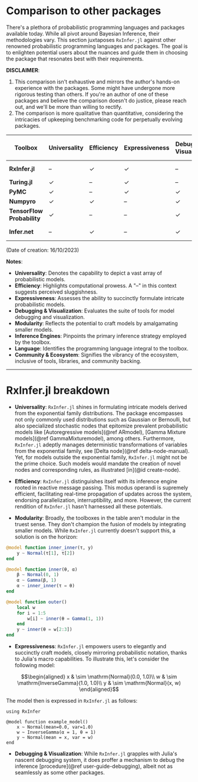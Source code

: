 # Comparison to other packages

There's a plethora of probabilistic programming languages and packages available today. While all pivot around Bayesian Inference, their methodologies vary. This section juxtaposes `RxInfer.jl` against other renowned probabilistic programming languages and packages. The goal is to enlighten potential users about the nuances and guide them in choosing the package that resonates best with their requirements.

**DISCLAIMER**: 
1. This comparison isn't exhaustive and mirrors the author's hands-on experience with the packages. Some might have undergone more rigorous testing than others. If you're an author of one of these packages and believe the comparison doesn't do justice, please reach out, and we'll be more than willing to rectify.
2. The comparison is more qualitative than quantitative, considering the intricacies of upkeeping benchmarking code for perpetually evolving packages.



| Toolbox                    | Universality | Efficiency | Expressiveness | Debugging & Visualization | Modularity | Inference Engine      | Language | Community & Ecosystem | 
|----------------------------|--------------|------------|----------------|---------------------------|------------|-----------------------|----------|-----------------------|
| **RxInfer.jl**             | –            | ✓          | ✓              | –                         | –          | Message-passing       | Julia    | –                     |
| **Turing.jl**              | ✓            | –          | ✓              | –                         | –          | Sampling              | Julia    | ✓                     |
| **PyMC**                   | ✓            | –          | ✓              | ✓                         | –          | Sampling              | Python   | ✓                     |
| **Numpyro**                | ✓            | ✓          | –              | ✓                         | –          | Sampling              | Python   | ✓                     |
| **TensorFlow Probability** | ✓            | –          | –              | ✓                         | –          | Sampling              | Python   | ✓                     |
| **Infer.net**              | –            | ✓          | –              | ✓                         | –          | Message-passing       | C#       | –                     |
(Date of creation: 16/10/2023)

**Notes**:
- **Universality**: Denotes the capability to depict a vast array of probabilistic models.
- **Efficiency**: Highlights computational prowess. A "–" in this context suggests perceived sluggishness.
- **Expressiveness**: Assesses the ability to succinctly formulate intricate probabilistic models.
- **Debugging & Visualization**: Evaluates the suite of tools for model debugging and visualization.
- **Modularity**: Reflects the potential to craft models by amalgamating smaller models.
- **Inference Engines**: Pinpoints the primary inference strategy employed by the toolbox.
- **Language**: Identifies the programming language integral to the toolbox.
- **Community & Ecosystem**: Signifies the vibrancy of the ecosystem, inclusive of tools, libraries, and community backing.

---

# RxInfer.jl breakdown

- **Universality**: `RxInfer.jl` shines in formulating intricate models derived from the exponential family distributions. The package encompasses not only commonly used distributions such as Gaussian or Bernoulli, but also specialized stochastic nodes that epitomize prevalent probabilistic models like [Autoregressive models](@ref ARmodel), [Gamma Mixture models](@ref GammaMixturemodel), among others. Furthermore, `RxInfer.jl` adeptly manages deterministic transformations of variables from the exponential family, see [Delta node](@ref delta-node-manual). Yet, for models outside the exponential family, `RxInfer.jl` might not be the prime choice. Such models would mandate the creation of novel nodes and corresponding rules, as illustrated [in](@id create-node).
  
- **Efficiency**: `RxInfer.jl` distinguishes itself with its inference engine rooted in reactive message passing. This modus operandi is supremely efficient, facilitating real-time propagation of updates across the system, endorsing parallelization, interruptibility, and more. However, the current rendition of `RxInfer.jl` hasn't harnessed all these potentials.

- **Modularity**: Broadly, the toolboxes in the table aren't modular in the truest sense. They don't champion the fusion of models by integrating smaller models. While `RxInfer.jl` currently doesn't support this, a solution is on the horizon:
  
```julia
@model function inner_inner(τ, y)
    y ~ Normal(τ[1], τ[2])
end

@model function inner(θ, α)
    β ~ Normal(0, 1)
    α ~ Gamma(β, 1)
    α ~ inner_inner(τ = θ)
end

@model function outer()
    local w
    for i = 1:5
        w[i] ~ inner(θ = Gamma(1, 1))
    end
    y ~ inner(θ = w[2:3])
end
```

- **Expressiveness**: `RxInfer.jl` empowers users to elegantly and succinctly craft models, closely mirroring probabilistic notation, thanks to Julia's macro capabilities. To illustrate this, let's consider the following model:

$$\begin{aligned}
 x & \sim \mathrm{Normal}(0.0, 1.0)\\
 w & \sim \mathrm{InverseGamma}(1.0, 1.0)\\
 y & \sim \mathrm{Normal}(x, w)
\end{aligned}$$

The model then is expressed in `RxInfer.jl` as follows:
```@example comparisondoc
using RxInfer

@model function example_model()
    x ~ Normal(mean=0.0, var=1.0)
    w ~ InverseGamma(α = 1, θ = 1)
    y ~ Normal(mean = x, var = w)
end
```

- **Debugging & Visualization**: While `RxInfer.jl` grapples with Julia's nascent debugging system, it does proffer a mechanism to debug the inference [procedure](@ref user-guide-debugging), albeit not as seamlessly as some other packages.
